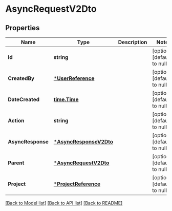 # AsyncRequestV2Dto

## Properties
Name | Type | Description | Notes
------------ | ------------- | ------------- | -------------
**Id** | **string** |  | [optional] [default to null]
**CreatedBy** | [***UserReference**](UserReference.md) |  | [optional] [default to null]
**DateCreated** | [**time.Time**](time.Time.md) |  | [optional] [default to null]
**Action** | **string** |  | [optional] [default to null]
**AsyncResponse** | [***AsyncResponseV2Dto**](AsyncResponseV2Dto.md) |  | [optional] [default to null]
**Parent** | [***AsyncRequestV2Dto**](AsyncRequestV2Dto.md) |  | [optional] [default to null]
**Project** | [***ProjectReference**](ProjectReference.md) |  | [optional] [default to null]

[[Back to Model list]](../README.md#documentation-for-models) [[Back to API list]](../README.md#documentation-for-api-endpoints) [[Back to README]](../README.md)


